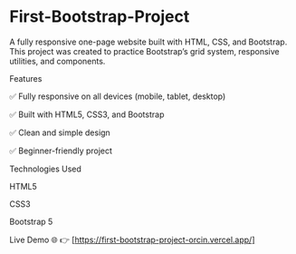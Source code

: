 # First-Bootstrap-Project

A fully responsive one-page website built with HTML, CSS, and Bootstrap. This project was created to practice Bootstrap’s grid system, responsive utilities, and components.

Features

✅ Fully responsive on all devices (mobile, tablet, desktop)

✅ Built with HTML5, CSS3, and Bootstrap

✅ Clean and simple design

✅ Beginner-friendly project

Technologies Used

HTML5

CSS3

Bootstrap 5

Live Demo 🌐
👉 [https://first-bootstrap-project-orcin.vercel.app/]
